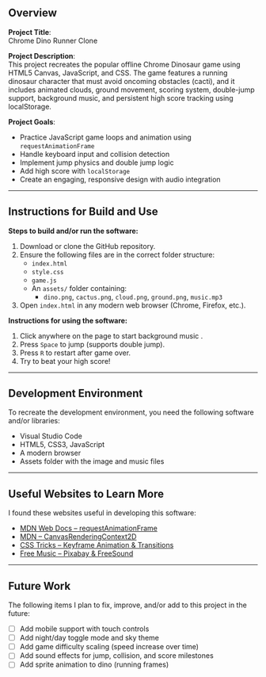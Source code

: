 ## Overview

**Project Title**:  
Chrome Dino Runner Clone

**Project Description**:  
This project recreates the popular offline Chrome Dinosaur game using HTML5 Canvas, JavaScript, and CSS. The game features a running dinosaur character that must avoid oncoming obstacles (cacti), and it includes animated clouds, ground movement, scoring system, double-jump support, background music, and persistent high score tracking using localStorage.

**Project Goals**:

- Practice JavaScript game loops and animation using `requestAnimationFrame`
- Handle keyboard input and collision detection
- Implement jump physics and double jump logic
- Add high score with `localStorage`
- Create an engaging, responsive design with audio integration

---

## Instructions for Build and Use

**Steps to build and/or run the software:**

1. Download or clone the GitHub repository.
2. Ensure the following files are in the correct folder structure:
   - `index.html`
   - `style.css`
   - `game.js`
   - An `assets/` folder containing:
     - `dino.png`, `cactus.png`, `cloud.png`, `ground.png`, `music.mp3`
3. Open `index.html` in any modern web browser (Chrome, Firefox, etc.).

**Instructions for using the software:**

1. Click anywhere on the page to start background music .
2. Press `Space` to jump (supports double jump).
3. Press `R` to restart after game over.
4. Try to beat your high score!

---

## Development Environment 

To recreate the development environment, you need the following software and/or libraries:

* Visual Studio Code 
* HTML5, CSS3, JavaScript 
* A modern browser 
* Assets folder with the image and music files

---

## Useful Websites to Learn More

I found these websites useful in developing this software:

* [MDN Web Docs – requestAnimationFrame](https://developer.mozilla.org/en-US/docs/Web/API/window/requestAnimationFrame)
* [MDN – CanvasRenderingContext2D](https://developer.mozilla.org/en-US/docs/Web/API/CanvasRenderingContext2D)
* [CSS Tricks – Keyframe Animation & Transitions](https://css-tricks.com/)
* [Free Music – Pixabay & FreeSound](https://pixabay.com/music)

---

## Future Work

The following items I plan to fix, improve, and/or add to this project in the future:

* [ ] Add mobile support with touch controls  
* [ ] Add night/day toggle mode and sky theme  
* [ ] Add game difficulty scaling (speed increase over time)  
* [ ] Add sound effects for jump, collision, and score milestones  
* [ ] Add sprite animation to dino (running frames)
